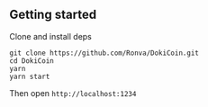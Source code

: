 ## Getting started

Clone and install deps

```
git clone https://github.com/Ronva/DokiCoin.git
cd DokiCoin
yarn
yarn start
```

Then open `http://localhost:1234`
